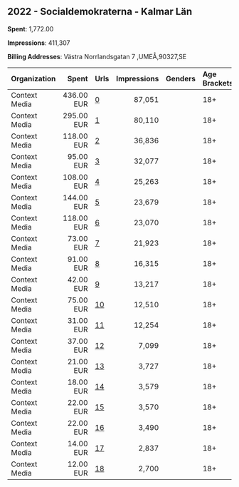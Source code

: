 ## 2022 - Socialdemokraterna - Kalmar Län 
**Spent**: 1,772.00

**Impressions**: 411,307

**Billing Addresses**: Västra Norrlandsgatan 7 ,UMEÅ,90327,SE

|Organization|Spent|Urls|Impressions|Genders|Age Brackets|Country Codes|
|:---|---:|:---|---:|:---|:---|:---|
|Context Media|436.00 EUR|[0](https://www.snap.com/political-ads/asset/6d667e6be249e759cd021840a7c9f806da1cde7077f05b665892b7a6a74d99cf?mediaType=mp4)|87,051||18+|sweden|
|Context Media|295.00 EUR|[1](https://www.snap.com/political-ads/asset/1677870c2acfb4210f6f5775732c1dda0efa39125cf40b4602e9ec2c8456409e?mediaType=mp4)|80,110||18+|sweden|
|Context Media|118.00 EUR|[2](https://www.snap.com/political-ads/asset/1a7a4cbd9b0e314ac71b1847b5d73e4aec499fd9c9419988c4af2042c7a53e02?mediaType=mp4)|36,836||18+|sweden|
|Context Media|95.00 EUR|[3](https://www.snap.com/political-ads/asset/9eadc003a70ef9087c5a50ae1bc8fec912d31be992c7af912452825a0fbd48c3?mediaType=mp4)|32,077||18+|sweden|
|Context Media|108.00 EUR|[4](https://www.snap.com/political-ads/asset/436fddbc241b7368689d9415f0fd43f9775bd7ee2425e72a6b325741c67af62f?mediaType=mp4)|25,263||18+|sweden|
|Context Media|144.00 EUR|[5](https://www.snap.com/political-ads/asset/ef05dbbdfa31bc6d7a2e604fc735d4cb56ca584e77cd074a35c3f965f4136e33?mediaType=mp4)|23,679||18+|sweden|
|Context Media|118.00 EUR|[6](https://www.snap.com/political-ads/asset/7e99959485a61631cbf6032aa0f0804a2e12e8d9504359d85abc54f75d6acfee?mediaType=mp4)|23,070||18+|sweden|
|Context Media|73.00 EUR|[7](https://www.snap.com/political-ads/asset/786c1f34a7b4bf3279991a0a6ad432beefc3839db28a25a72b30c4d3f6490812?mediaType=mp4)|21,923||18+|sweden|
|Context Media|91.00 EUR|[8](https://www.snap.com/political-ads/asset/ef05dbbdfa31bc6d7a2e604fc735d4cb56ca584e77cd074a35c3f965f4136e33?mediaType=mp4)|16,315||18+|sweden|
|Context Media|42.00 EUR|[9](https://www.snap.com/political-ads/asset/e3d6b0eeaef132e33ecf1b398dfba98294c0c47e7669e2e0088939242e40186b?mediaType=mp4)|13,217||18+|sweden|
|Context Media|75.00 EUR|[10](https://www.snap.com/political-ads/asset/7fa5d2b35d870cc61e172e95ad1bc91313fb6e842c36c934df39cbf0e7c11900?mediaType=mp4)|12,510||18+|sweden|
|Context Media|31.00 EUR|[11](https://www.snap.com/political-ads/asset/adae4ac32b136c9a332a9f1e54b5ed0e6abdcf987a3732450739a095d155e7d9?mediaType=mp4)|12,254||18+|sweden|
|Context Media|37.00 EUR|[12](https://www.snap.com/political-ads/asset/4e46a8329b12637626c88718f873ec3bdfd6fe62f787d6c6fccff6367223963b?mediaType=mp4)|7,099||18+|sweden|
|Context Media|21.00 EUR|[13](https://www.snap.com/political-ads/asset/42908a05f84603860e489ce9283dbfc082dbaf1559fb94ddeea57cc41e064225?mediaType=mp4)|3,727||18+|sweden|
|Context Media|18.00 EUR|[14](https://www.snap.com/political-ads/asset/28a89556851979dfb488b0095619765b1bdff176f14fbf65d5c4c549b26e403b?mediaType=mp4)|3,579||18+|sweden|
|Context Media|22.00 EUR|[15](https://www.snap.com/political-ads/asset/7e99959485a61631cbf6032aa0f0804a2e12e8d9504359d85abc54f75d6acfee?mediaType=mp4)|3,570||18+|sweden|
|Context Media|22.00 EUR|[16](https://www.snap.com/political-ads/asset/28a89556851979dfb488b0095619765b1bdff176f14fbf65d5c4c549b26e403b?mediaType=mp4)|3,490||18+|sweden|
|Context Media|14.00 EUR|[17](https://www.snap.com/political-ads/asset/7fa5d2b35d870cc61e172e95ad1bc91313fb6e842c36c934df39cbf0e7c11900?mediaType=mp4)|2,837||18+|sweden|
|Context Media|12.00 EUR|[18](https://www.snap.com/political-ads/asset/4e46a8329b12637626c88718f873ec3bdfd6fe62f787d6c6fccff6367223963b?mediaType=mp4)|2,700||18+|sweden|

